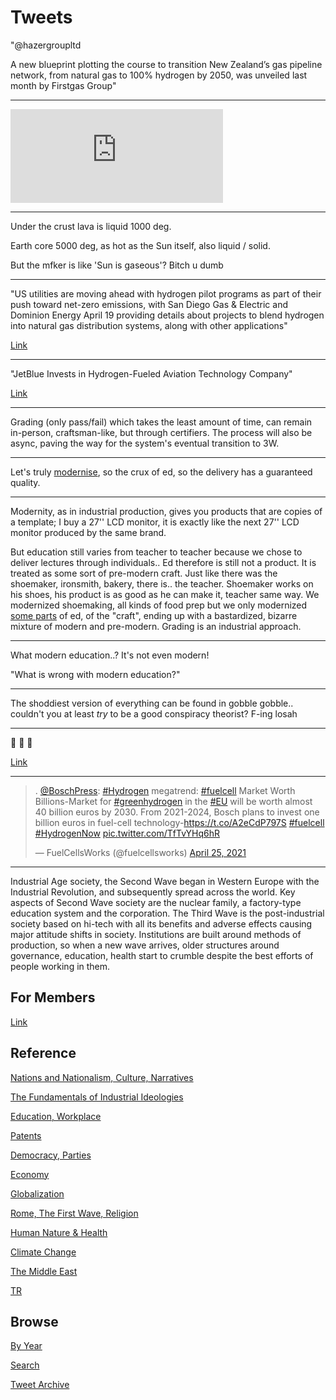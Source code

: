 # Tweets

"@hazergroupltd

A new blueprint plotting the course to transition New Zealand’s gas
pipeline network, from natural gas to 100% hydrogen by 2050, was
unveiled last month by Firstgas Group"

---

<iframe width="340" src="https://www.youtube.com/embed/1OO5YpCevfY?start=128&end=227" title="YouTube video player" frameborder="0" allow="accelerometer; autoplay; clipboard-write; encrypted-media; gyroscope; picture-in-picture" allowfullscreen></iframe>

---

Under the crust lava is liquid 1000 deg.

Earth core 5000 deg, as hot as the Sun itself, also liquid / solid.

But the mfker is like 'Sun is gaseous'? Bitch u dumb

---

"US utilities are moving ahead with hydrogen pilot programs as part of
their push toward net-zero emissions, with San Diego Gas & Electric
and Dominion Energy April 19 providing details about projects to
blend hydrogen into natural gas distribution systems, along with
other applications"

[Link](https://www.spglobal.com/platts/en/market-insights/latest-news/electric-power/041921-sdgampe-dominion-starting-hydrogen-pilot-programs-to-help-reach-net-zero-emissions)

---

"JetBlue Invests in Hydrogen-Fueled Aviation Technology Company"

[Link](https://www.businesstravelnews.com/Transportation/Air/JetBlue-Invests-in-Hydrogen-Fueled-Aviation-Technology-Company)

---

Grading (only pass/fail) which takes the least amount of time, can
remain in-person, craftsman-like, but through certifiers. The process
will also be async, paving the way for the system's eventual
transition to 3W.

---

Let's truly [modernise](2018/09/public-education.md), so the crux of
ed, so the delivery has a guaranteed quality. 

---

Modernity, as in industrial production, gives you products that are
copies of a template; I buy a 27'' LCD monitor, it is exactly like the
next 27'' LCD monitor produced by the same brand.

But education still varies from teacher to teacher because we chose to
deliver lectures through individuals.. Ed therefore is still not a
product. It is treated as some sort of pre-modern craft. Just like
there was the shoemaker, ironsmith, bakery, there is.. the
teacher. Shoemaker works on his shoes, his product is as good as he
can make it, teacher same way. We modernized shoemaking, all kinds of
food prep but we only modernized [some parts](2011/02/grading.md) of
ed, of the "craft", ending up with a bastardized, bizarre mixture of
modern and pre-modern. Grading is an industrial approach.

---

What modern education..? It's not even modern!

"What is wrong with modern education?"

---

The shoddiest version of everything can be found in gobble gobble.. couldn't
you at least _try_ to be a good conspiracy theorist? F-ing losah

---

🤣 🤣 🤣

[Link](https://twitter.com/MiddleEastTakes/status/1386589167967158273)

---

<blockquote class="twitter-tweet"><p lang="en" dir="ltr">. <a href="https://twitter.com/BoschPress?ref_src=twsrc%5Etfw">@BoschPress</a>: <a href="https://twitter.com/hashtag/Hydrogen?src=hash&amp;ref_src=twsrc%5Etfw">#Hydrogen</a> megatrend: <a href="https://twitter.com/hashtag/fuelcell?src=hash&amp;ref_src=twsrc%5Etfw">#fuelcell</a> Market Worth Billions-Market for <a href="https://twitter.com/hashtag/greenhydrogen?src=hash&amp;ref_src=twsrc%5Etfw">#greenhydrogen</a> in the <a href="https://twitter.com/hashtag/EU?src=hash&amp;ref_src=twsrc%5Etfw">#EU</a> will be worth almost 40 billion euros by 2030. From 2021-2024, Bosch plans to invest one billion euros in fuel-cell technology-<a href="https://t.co/A2eCdP797S">https://t.co/A2eCdP797S</a> <a href="https://twitter.com/hashtag/fuelcell?src=hash&amp;ref_src=twsrc%5Etfw">#fuelcell</a> <a href="https://twitter.com/hashtag/HydrogenNow?src=hash&amp;ref_src=twsrc%5Etfw">#HydrogenNow</a> <a href="https://t.co/TfTvYHq6hR">pic.twitter.com/TfTvYHq6hR</a></p>&mdash; FuelCellsWorks (@fuelcellsworks) <a href="https://twitter.com/fuelcellsworks/status/1386344257980706816?ref_src=twsrc%5Etfw">April 25, 2021</a></blockquote> <script async src="https://platform.twitter.com/widgets.js" charset="utf-8"></script>

---

Industrial Age society, the Second Wave began in Western Europe with
the Industrial Revolution, and subsequently spread across the
world. Key aspects of Second Wave society are the nuclear family, a
factory-type education system and the corporation. The Third Wave is
the post-industrial society based on hi-tech with all its benefits and
adverse effects causing major attitude shifts in society. Institutions
are built around methods of production, so when a new wave arrives,
older structures around governance, education, health start to crumble
despite the best efforts of people working in them.

## For Members

[Link](https://thirdwave-members.herokuapp.com)

## Reference

[Nations and Nationalism, Culture, Narratives](/2013/02/nations-and-nationalism.md)

[The Fundamentals of Industrial Ideologies](/2011/04/fundamentals-of-industrial-ideologies.md)

[Education, Workplace](2017/09/education-workplace.md)

[Patents](/2018/09/patents.md)

[Democracy, Parties](/2016/11/democracy.md)

[Economy](/2018/05/economy.md)

[Globalization](/2018/09/globalization.md)

[Rome, The First Wave, Religion](/2017/12/rome.md)

[Human Nature & Health](/2020/07/human-nature.md)

[Climate Change](/2018/12/climate.md)

[The Middle East](/2019/07/middleeast.md)

[TR](../tr)

## Browse

[By Year](years.md)

[Search](search.html)

[Tweet Archive](/tweets/README.md)


